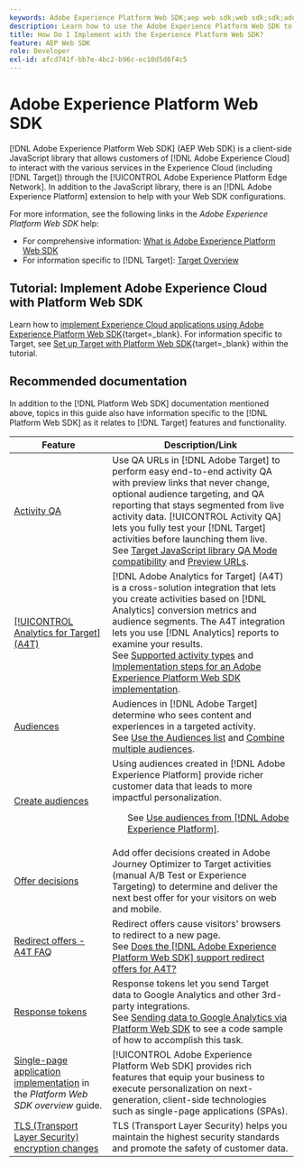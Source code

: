 ```yaml
---
keywords: Adobe Experience Platform Web SDK;aep web sdk;web sdk;sdk;adobe experience cloud;platform edge network;adobe experience platform edge network;edge network;aep edge network
description: Learn how to use the Adobe Experience Platform Web SDK to interact with the various services in the Adobe Experience Cloud through the AEP Edge Network.
title: How Do I Implement with the Experience Platform Web SDK?
feature: AEP Web SDK
role: Developer
exl-id: afcd741f-bb7e-4bc2-b96c-ec10d5d6f4c5
---
```

# Adobe Experience Platform Web SDK

[!DNL Adobe Experience Platform Web SDK] (AEP Web SDK) is a client-side JavaScript library that allows customers of [!DNL Adobe Experience Cloud] to interact with the various services in the Experience Cloud (including [!DNL Target]) through the [!UICONTROL Adobe Experience Platform Edge Network]. In addition to the JavaScript library, there is an [!DNL Adobe Experience Platform] extension to help with your Web SDK configurations.

For more information, see the following links in the *Adobe Experience Platform Web SDK* help:

* For comprehensive information: [What is Adobe Experience Platform Web SDK](https://experienceleague.adobe.com/docs/experience-platform/edge/home.html)
* For information specific to [!DNL Target]: [Target Overview](https://experienceleague.adobe.com/docs/experience-platform/edge/personalization/adobe-target/target-overview.html)

## Tutorial: Implement Adobe Experience Cloud with Platform Web SDK

Learn how to [implement Experience Cloud applications using Adobe Experience Platform Web SDK](https://experienceleague.adobe.com/docs/platform-learn/implement-web-sdk/overview.html){target=_blank}. For information specific to Target, see [Set up Target with Platform Web SDK](https://experienceleague.adobe.com/docs/platform-learn/implement-web-sdk/applications-setup/setup-target.html){target=_blank} within the tutorial.

## Recommended documentation

In addition to the [!DNL Platform Web SDK] documentation mentioned above, topics in this guide also have information specific to the [!DNL Platform Web SDK] as it relates to [!DNL Target] features and functionality.

|Feature|Description/Link|
| --- | --- |
|[Activity QA](/help/main/c-activities/c-activity-qa/activity-qa.md)|Use QA URLs in [!DNL Adobe Target] to perform easy end-to-end activity QA with preview links that never change, optional audience targeting, and QA reporting that stays segmented from live activity data. [!UICONTROL Activity QA] lets you fully test your [!DNL Target] activities before launching them live.<br>See [Target JavaScript library QA Mode compatibility](/help/main/c-activities/c-activity-qa/activity-qa.md#compatibility) and [Preview URLs](/help/main/c-activities/c-activity-qa/activity-qa.md#preview).|
|[[!UICONTROL Analytics for Target] (A4T)](/help/main/c-integrating-target-with-mac/a4t/a4t.md)|[!DNL Adobe Analytics for Target] (A4T) is a cross-solution integration that lets you create activities based on [!DNL Analytics] conversion metrics and audience segments. The A4T integration lets you use [!DNL Analytics] reports to examine your results.<br>See [Supported activity types](/help/main/c-integrating-target-with-mac/a4t/a4t.md#section_F487896214BF4803AF78C552EF1669AA) and [Implementation steps for an Adobe Experience Platform Web SDK implementation](/help/main/c-integrating-target-with-mac/a4t/a4timplementation.md#platform).|
|[Audiences](/help/main/c-target/target.md)|Audiences in [!DNL Adobe Target] determine who sees content and experiences in a targeted activity.<br>See [Use the Audiences list](/help/main/c-target/c-audiences/audiences.md#use-list) and [Combine multiple audiences](/help/main/c-target/combining-multiple-audiences.md).|
|[Create audiences](/help/main/c-target/c-audiences/audiences.md)|Using audiences created in [!DNL Adobe Experience Platform] provide richer customer data that leads to more impactful personalization.<ul>See [Use audiences from [!DNL Adobe Experience Platform]](/help/main/c-target/c-audiences/audiences.md#aep).|
|[Offer decisions](/help/main/c-integrating-target-with-mac/ajo/offer-decision.md)|Add offer decisions created in Adobe Journey Optimizer to Target activities (manual A/B Test or Experience Targeting) to determine and deliver the next best offer for your visitors on web and mobile.|
|[Redirect offers - A4T FAQ](/help/main/c-integrating-target-with-mac/a4t/r-a4t-faq/a4t-faq-redirect-offers.md)|Redirect offers cause visitors' browsers to redirect to a new page.<br>See [Does the [!DNL Adobe Experience Platform Web SDK] support redirect offers for A4T?](/help/main/c-integrating-target-with-mac/a4t/r-a4t-faq/a4t-faq-redirect-offers.md#platform)|
|[Response tokens](/help/main/administrating-target/response-tokens.md)|Response tokens let you send Target data to Google Analytics and other 3rd-party integrations.<br>See [Sending data to Google Analytics via Platform Web SDK](/help/main/administrating-target/response-tokens.md#platform-web-sdk) to see a code sample of how to accomplish this task.|
|[Single-page application implementation](https://experienceleague.adobe.com/docs/experience-platform/edge/personalization/adobe-target/spa-implementation.html?lang=en) in the *Platform Web SDK overview* guide. |[!UICONTROL Adobe Experience Platform Web SDK] provides rich features that equip your business to execute personalization on next-generation, client-side technologies such as single-page applications (SPAs).|
|[TLS (Transport Layer Security) encryption changes](/help/main/c-implementing-target/c-considerations-before-you-implement-target/tls-transport-layer-security-encryption.md)|TLS (Transport Layer Security) helps you maintain the highest security standards and promote the safety of customer data.|
